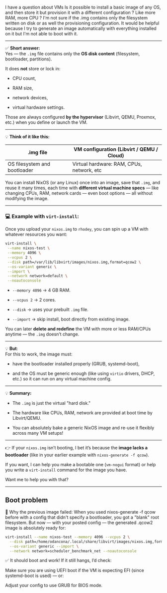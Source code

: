 
I have a question about VMs Is it possible to install a basic image of any OS, and then store it but provision it with a different configuration ? Like more RAM, more CPU ? I'm not sure if the .img contains only the filesystem written on disk or as well the provisioning configuration. It would be helpful because I try to generate an image automatically with everything installed on it but I'm not able to boot with it.

---

✅ **Short answer:**  
Yes — the `.img` file contains only the **OS disk content** (filesystem, bootloader, partitions).

It does **not** store or lock in:

- CPU count,
    
- RAM size,
    
- network devices,
    
- virtual hardware settings.
    

Those are always configured **by the hypervisor** (Libvirt, QEMU, Proxmox, etc.) when you define or launch the VM.

---

💡 **Think of it like this:**

|.img file|VM configuration (Libvirt / QEMU / Cloud)|
|---|---|
|OS filesystem and bootloader|Virtual hardware: RAM, CPUs, network, etc|

You can install NixOS (or any Linux) once into an image, save that `.img`, and reuse it many times, each time with **different virtual machine specs** — like changing CPUs, RAM, network cards — even boot options — all without modifying the image.

---

### 💻 **Example with `virt-install`:**

Once you upload your `nixos.img` to `rhodey`, you can spin up a VM with whatever resources you want:

```bash
virt-install \
 --name nixos-test \
 --memory 4096 \
 --vcpus 2 \
 --disk path=/var/lib/libvirt/images/nixos.img,format=qcow2 \
 --os-variant generic \
 --import \
 --network network=default \
 --noautoconsole
```

- `--memory 4096` → 4 GB RAM.
    
- `--vcpus 2` → 2 cores.
    
- `--disk` → uses your prebuilt `.img` file.
    
- `--import` → skip install, boot directly from existing image.
    

You can later **delete and redefine** the VM with more or less RAM/CPUs anytime — the `.img` doesn’t change.

---

💡 **But**:  
For this to work, the image must:

- have the bootloader installed properly (GRUB, systemd-boot),
    
- and the OS must be generic enough (like using `virtio` drivers, DHCP, etc.) so it can run on any virtual machine config.
    

---

💡 **Summary:**

- The `.img` is just the virtual "hard disk."
    
- The hardware like CPUs, RAM, network are provided at boot time by Libvirt/QEMU.
    
- You can absolutely bake a generic NixOS image and re-use it flexibly across many VM setups!
    

---

👉 If your `nixos.img` isn’t booting, I bet it’s because the **image lacks a bootloader** (like in your earlier example with `nixos-generate -f qcow`).

If you want, I can help you make a bootable one (`vm-nogui` format) or help you write a `virt-install` command for the image you have.

Want me to help you with that?

---

## Boot problem

🧠 Why the previous image failed:
When you used nixos-generate -f qcow before with a config that didn't specify a bootloader, you got a "blank" root filesystem. But now — with your posted config — the generated .qcow2 image is absolutely ready for:

```bash
virt-install --name nixos-test --memory 4096 --vcpus 2 \
  --disk path=/home/odancona/.local/share/libvirt/images/nixos.img,format=qcow2 \
  --os-variant generic --import \
  --network network=scheduler_benchmark_net --noautoconsole
```
✅ It should boot and work!
If it still hangs, I’d check:

Make sure you are using UEFI boot if the VM is expecting EFI (since systemd-boot is used) — or:

Adjust your config to use GRUB for BIOS mode.